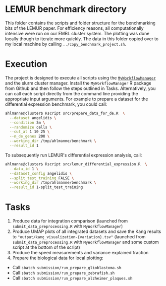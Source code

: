 
# LEMUR benchmark directory

This folder contains the scripts and folder structure for the benchmarking bits of the LEMUR paper. For efficiency reasons, all computationally intensive were run on our EMBL cluster system. The plotting was done locally though to iterate more quickly. The data in this folder copied over to my local machine by calling `../copy_benchmark_project.sh`.

# Execution

The project is designed to execute all scripts using the [`MyWorkflowManager`](https://github.com/const-ae/MyWorkflowManager) and the slurm cluster manager. Install the `MyWorkflowManager` R package from Github and then follow the steps outlined in Tasks.
Alternatively, you can call each script directly from the command line providing the appropriate input arguments. For example to prepare a dataset for the differential expression benchmark, you could call:

```bash
ahlmanne@cluster$ Rscript src/prepare_data_for_de.R  \
  --dataset angelidis \
  --condition 3m \
  --randomize cells \
  --cut_at 1 10 25 \
  --n_de_genes 200 \
  --working_dir /tmp/ahlmanne/benchmark \
  --result_id 1
```

To subsequently run LEMUR's differential expression analysis, call:
```bash
ahlmanne@cluster$ Rscript src/lemur_differential_expression.R  \
  --data_id 1 \
  --dataset_config angelidis \
  --split_test_training FALSE \
  --working_dir /tmp/ahlmanne/benchmark \
  --result_id 1-split_test_training
```

# Tasks

1. Produce data for integration comparison (launched from `submit_data_preprocessing.R` with `MyWorkflowManager`)
2. Produce UMAP plots of all integrated datasets and save the Kang results to `"output/kang_visualization-{variation}.tsv"` (launched from `submit_data_preprocessing.R` with `MyWorkflowManager` and some custom script at the bottom of the script)
3. Produce the speed measurements and variance explained fraction
4. Prepare the biological data for local plotting:
  - Call `sbatch submission/run_prepare_glioblastoma.sh`
  - Call `sbatch submission/run_prepare_zebrafish.sh`
  - Call `sbatch submission/run_prepare_alzheimer_plaques.sh`
  




